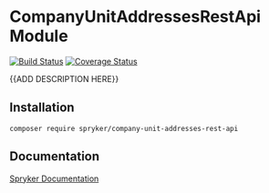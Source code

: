# CompanyUnitAddressesRestApi Module
[![Build Status](https://travis-ci.org/spryker/company-unit-addresses-rest-api.svg)](https://travis-ci.org/spryker/company-unit-addresses-rest-api)
[![Coverage Status](https://coveralls.io/repos/github/spryker/company-unit-addresses-rest-api/badge.svg)](https://coveralls.io/github/spryker/company-unit-addresses-rest-api)

{{ADD DESCRIPTION HERE}}

## Installation

```
composer require spryker/company-unit-addresses-rest-api
```

## Documentation

[Spryker Documentation](https://academy.spryker.com/developing_with_spryker/module_guide/modules.html)
